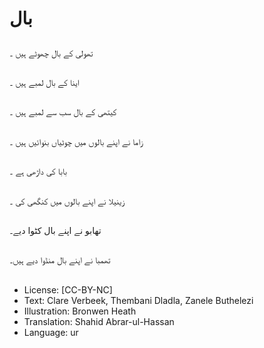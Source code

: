 # بال

##
تھولی کے بال چھوٹے ہیں ۔

##
اینا کے بال لمبے ہیں ۔

##
کیتھی کے بال سب سے لمبے ہیں ۔

##
زاما نے اپنے بالوں میں چوٹیاں بنوائیں ہیں ۔

##
بابا کی داڑھی ہے ۔

##
زینیلا نے اپنے بالوں میں کنگھی کی ۔

##
تھابو نے اپنے بال کٹوا دیے۔

##
تھمبا نے اپنے بال منڈوا دیے ہیں۔

##
* License: [CC-BY-NC]
* Text: Clare Verbeek, Thembani Dladla, Zanele Buthelezi
* Illustration: Bronwen Heath
* Translation: Shahid Abrar-ul-Hassan
* Language: ur
